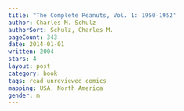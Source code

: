 ```yaml
---
title: "The Complete Peanuts, Vol. 1: 1950-1952"
author: Charles M. Schulz
authorSort: Schulz, Charles M.
pageCount: 343
date: 2014-01-01
written: 2004
stars: 4
layout: post
category: book
tags: read unreviewed comics
mapping: USA, North America
gender: m
---
```

